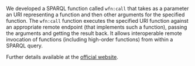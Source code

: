 We developed a SPARQL function called `wfn:call` that takes as a parameter an URI representing a function and then other arguments for the specified function. The `wfn:call` function executes the specified URI function against an appropriate remote endpoint (that implements such a function), passing the arguments and getting the result back. It allows interoperable remote invocation of functions (including high-order functions) from within a SPARQL query. 

Further details available at the [official website](http://atzori.webofcode.org/projects/wfn/).